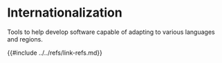 # Internationalization

Tools to help develop software capable of adapting to various languages and regions.

{{#include ../../refs/link-refs.md}}
